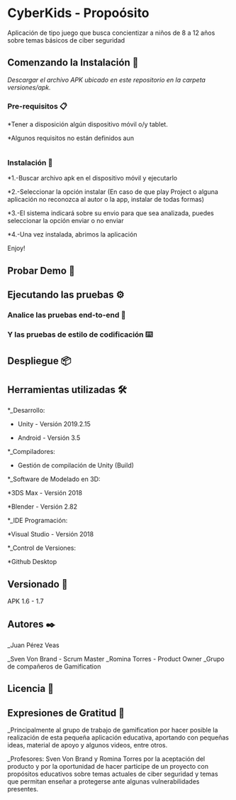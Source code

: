 # CyberKids - Propoósito

Aplicación de tipo juego que busca concientizar a niños de 8 a 12 años sobre temas básicos de ciber seguridad

## Comenzando la Instalación 🚀

_Descargar el archivo APK ubicado en este repositorio en la carpeta versiones/apk._

### Pre-requisitos 📋

*Tener a disposición algún dispositivo móvil o/y tablet.

*Algunos requisitos no están definidos aun
```
```
### Instalación 🔧

*1.-Buscar archivo apk en el dispositivo móvil y ejecutarlo

*2.-Seleccionar la opción instalar (En caso de que play Project o alguna aplicación no reconozca al autor o la app, instalar de todas formas)

*3.-El sistema indicará sobre su envio para que sea analizada, puedes seleccionar la opción enviar o no enviar

*4.-Una vez instalada, abrimos la aplicación
  
Enjoy!
  
  
## Probar Demo 🚀 
## Ejecutando las pruebas ⚙️
### Analice las pruebas end-to-end 🔩
### Y las pruebas de estilo de codificación ⌨️
## Despliegue 📦
## Herramientas utilizadas 🛠️

*_Desarrollo:
   * Unity - Versión 2019.2.15
   
   * Android - Versión 3.5
   
*_Compiladores:

   * Gestión de compilación de Unity (Build)
   
*_Software de Modelado en 3D:

*3DS Max - Versión 2018

*Blender - Versión 2.82

*_IDE Programación:

*Visual Studio - Versión 2018

*_Control de Versiones:

*Github Desktop
   



## Versionado 📌
APK 1.6 - 1.7 
## Autores ✒️

_Juan Pérez Veas

_Sven Von Brand - Scrum Master
_Romina Torres - Product Owner
_Grupo de compañeros de Gamification 



## Licencia 📄


## Expresiones de Gratitud 🎁
_Principalmente al grupo de trabajo de gamification por hacer posible la realización de esta pequeña aplicación educativa, aportando con pequeñas ideas, material de apoyo y algunos videos, entre otros.

_Profesores: Sven Von Brand y Romina Torres por la aceptación del producto y por la oportunidad de hacer participe de un proyecto con propósitos educativos sobre temas actuales de ciber seguridad y temas que permitan enseñar a protegerse ante algunas vulnerabilidades presentes.


